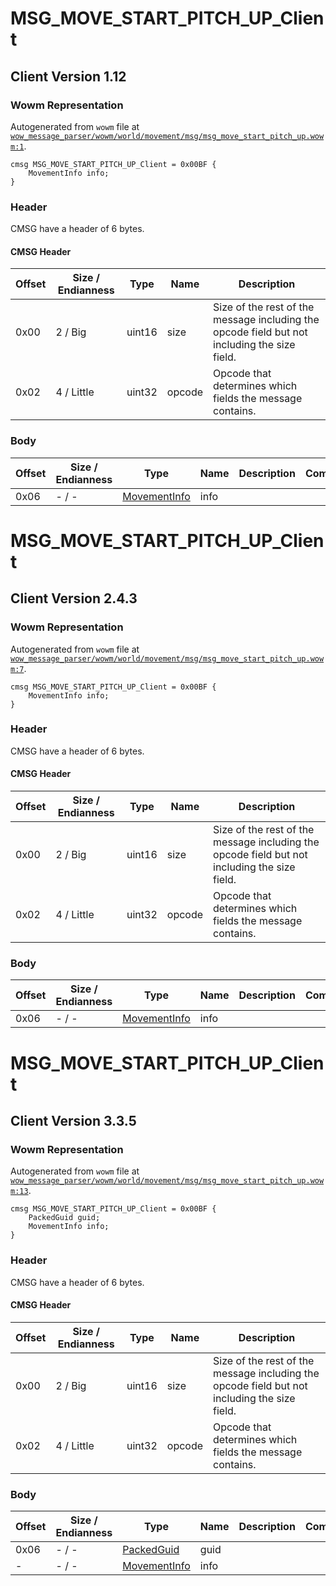 # MSG_MOVE_START_PITCH_UP_Client

## Client Version 1.12

### Wowm Representation

Autogenerated from `wowm` file at [`wow_message_parser/wowm/world/movement/msg/msg_move_start_pitch_up.wowm:1`](https://github.com/gtker/wow_messages/tree/main/wow_message_parser/wowm/world/movement/msg/msg_move_start_pitch_up.wowm#L1).
```rust,ignore
cmsg MSG_MOVE_START_PITCH_UP_Client = 0x00BF {
    MovementInfo info;
}
```
### Header

CMSG have a header of 6 bytes.

#### CMSG Header

| Offset | Size / Endianness | Type   | Name   | Description |
| ------ | ----------------- | ------ | ------ | ----------- |
| 0x00   | 2 / Big           | uint16 | size   | Size of the rest of the message including the opcode field but not including the size field.|
| 0x02   | 4 / Little        | uint32 | opcode | Opcode that determines which fields the message contains.|

### Body

| Offset | Size / Endianness | Type | Name | Description | Comment |
| ------ | ----------------- | ---- | ---- | ----------- | ------- |
| 0x06 | - / - | [MovementInfo](movementinfo.md) | info |  |  |

# MSG_MOVE_START_PITCH_UP_Client

## Client Version 2.4.3

### Wowm Representation

Autogenerated from `wowm` file at [`wow_message_parser/wowm/world/movement/msg/msg_move_start_pitch_up.wowm:7`](https://github.com/gtker/wow_messages/tree/main/wow_message_parser/wowm/world/movement/msg/msg_move_start_pitch_up.wowm#L7).
```rust,ignore
cmsg MSG_MOVE_START_PITCH_UP_Client = 0x00BF {
    MovementInfo info;
}
```
### Header

CMSG have a header of 6 bytes.

#### CMSG Header

| Offset | Size / Endianness | Type   | Name   | Description |
| ------ | ----------------- | ------ | ------ | ----------- |
| 0x00   | 2 / Big           | uint16 | size   | Size of the rest of the message including the opcode field but not including the size field.|
| 0x02   | 4 / Little        | uint32 | opcode | Opcode that determines which fields the message contains.|

### Body

| Offset | Size / Endianness | Type | Name | Description | Comment |
| ------ | ----------------- | ---- | ---- | ----------- | ------- |
| 0x06 | - / - | [MovementInfo](movementinfo.md) | info |  |  |

# MSG_MOVE_START_PITCH_UP_Client

## Client Version 3.3.5

### Wowm Representation

Autogenerated from `wowm` file at [`wow_message_parser/wowm/world/movement/msg/msg_move_start_pitch_up.wowm:13`](https://github.com/gtker/wow_messages/tree/main/wow_message_parser/wowm/world/movement/msg/msg_move_start_pitch_up.wowm#L13).
```rust,ignore
cmsg MSG_MOVE_START_PITCH_UP_Client = 0x00BF {
    PackedGuid guid;
    MovementInfo info;
}
```
### Header

CMSG have a header of 6 bytes.

#### CMSG Header

| Offset | Size / Endianness | Type   | Name   | Description |
| ------ | ----------------- | ------ | ------ | ----------- |
| 0x00   | 2 / Big           | uint16 | size   | Size of the rest of the message including the opcode field but not including the size field.|
| 0x02   | 4 / Little        | uint32 | opcode | Opcode that determines which fields the message contains.|

### Body

| Offset | Size / Endianness | Type | Name | Description | Comment |
| ------ | ----------------- | ---- | ---- | ----------- | ------- |
| 0x06 | - / - | [PackedGuid](../spec/packed-guid.md) | guid |  |  |
| - | - / - | [MovementInfo](movementinfo.md) | info |  |  |

